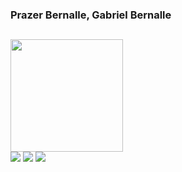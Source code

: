 ### Prazer Bernalle, Gabriel Bernalle

##

<div>
 <a href="https://github.com/bernalle">
 
  <img height="180em" src="https://github-readme-stats.vercel.app/api/top-langs/?username=bernalle&show_icons=true&theme=dracula&count_private=true&layout=compact"/>
</div>


<div>
  <a href="https://www.instagram.com/vulgo.bernalle/" target="_blank"><img src="https://img.shields.io/badge/-Instagram-%23E4405F?style=for-the-badge&logo=instagram&logoColor=white" target="_blank"></a> 
  <a href="mailto:gabrielbernalle@gmail.com"><img src="https://img.shields.io/badge/-Gmail-%23333?style=for-the-badge&logo=gmail&logoColor=white" target="_blank"></a>
  <a href="https://www.linkedin.com/in/gabrielbernalle/" target="_blank"><img src="https://img.shields.io/badge/-LinkedIn-%230077B5?style=for-the-badge&logo=linkedin&logoColor=white" target="_blank"></a> 
</div>